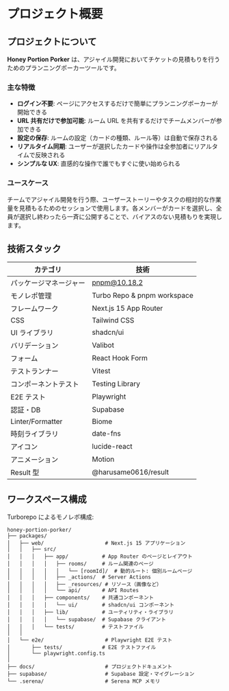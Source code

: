 # プロジェクト概要

## プロジェクトについて

**Honey Portion Porker** は、アジャイル開発においてチケットの見積もりを行うためのプランニングポーカーツールです。

### 主な特徴

- **ログイン不要**: ページにアクセスするだけで簡単にプランニングポーカーが開始できる
- **URL 共有だけで参加可能**: ルーム URL を共有するだけでチームメンバーが参加できる
- **設定の保存**: ルームの設定（カードの種類、ルール等）は自動で保存される
- **リアルタイム同期**: ユーザーが選択したカードや操作は全参加者にリアルタイムで反映される
- **シンプルな UX**: 直感的な操作で誰でもすぐに使い始められる

### ユースケース

チームでアジャイル開発を行う際、ユーザーストーリーやタスクの相対的な作業量を見積もるためのセッションで使用します。各メンバーがカードを選択し、全員が選択し終わったら一斉に公開することで、バイアスのない見積もりを実現します。

## 技術スタック

| カテゴリ               | 技術                        |
| ---------------------- | --------------------------- |
| パッケージマネージャー | pnpm@10.18.2                |
| モノレポ管理           | Turbo Repo & pnpm workspace |
| フレームワーク         | Next.js 15 App Router       |
| CSS                    | Tailwind CSS                |
| UI ライブラリ          | shadcn/ui                   |
| バリデーション         | Valibot                     |
| フォーム               | React Hook Form             |
| テストランナー         | Vitest                      |
| コンポーネントテスト   | Testing Library             |
| E2E テスト             | Playwright                  |
| 認証・DB               | Supabase                    |
| Linter/Formatter       | Biome                       |
| 時刻ライブラリ         | date-fns                    |
| アイコン               | lucide-react                |
| アニメーション         | Motion                      |
| Result 型              | @harusame0616/result        |

## ワークスペース構成

Turborepo によるモノレポ構成:

```
honey-portion-porker/
├── packages/
│   ├── web/                    # Next.js 15 アプリケーション
│   │   ├── src/
│   │   │   ├── app/           # App Router のページとレイアウト
│   │   │   │   ├── rooms/     # ルーム関連のページ
│   │   │   │   │   └── [roomId]/  # 動的ルート: 個別ルームページ
│   │   │   │   ├── _actions/  # Server Actions
│   │   │   │   ├── _resources/ # リソース（画像など）
│   │   │   │   └── api/       # API Routes
│   │   │   ├── components/    # 共通コンポーネント
│   │   │   │   └── ui/        # shadcn/ui コンポーネント
│   │   │   ├── lib/           # ユーティリティ・ライブラリ
│   │   │   │   └── supabase/  # Supabase クライアント
│   │   │   └── tests/         # テストファイル
│   │
│   └── e2e/                    # Playwright E2E テスト
│       ├── tests/             # E2E テストファイル
│       └── playwright.config.ts
│
├── docs/                       # プロジェクトドキュメント
├── supabase/                   # Supabase 設定・マイグレーション
└── .serena/                    # Serena MCP メモリ
```
